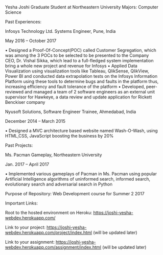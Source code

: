 Yesha Joshi 
Graduate Student at Northeastern University Majors: Computer Science

Past Experiences:

Infosys Technology Ltd. Systems Engineer, Pune, India

May 2016 – October 2017

• Designed a Proof-Of-Concept(POC) called Customer Segregation, which was among the 3 POCs to be selected to be presented to the Company CEO, Dr. Vishal Sikka, which lead to a full-fledged system implementation bring a whole new project and revenue for Infosys
• Applied Data Visualization using visualization tools like Tableau, QlikSense, QlikView, Power BI and conducted data extrapolation tests on the Infosys Information Platform using these tools to determine bugs and faults in the platform thus, increasing efficiency and fault tolerance of the platform
• Developed, peer-reviewed and managed a team of 2 software engineers as an external unit supervisor for Hawkeye, a data review and update application for Rickett Benckiser company

Nyusoft Solutions, Software Engineer Trainee, Ahmedabad, India 

December 2014 – March 2015

• Designed a MVC architecture based website named Wash-O-Wash, using HTML,CSS, JavaScript boosting the business by 20%

Past Projects:

Ms. Pacman Gameplay, Northeastern University 

Jan. 2017 – April 2017

• Implemented various gameplays of Pacman in Ms. Pacman using popular Artificial Intelligence algorithms of uninformed search, informed search, evolutionary search and adversarial search in Python


Purpose of Repository: Web Development course for Summer 2 2017


Important Links:

Root to the hosted environment on Heroku: https://joshi-yesha-webdev.herokuapp.com/

Link to your project: https://joshi-yesha-webdev.herokuapp.com/project/index.html (will be updated later)

Link to your assignment: https://joshi-yesha-webdev.herokuapp.com/assignment/index.html (will be updated later)